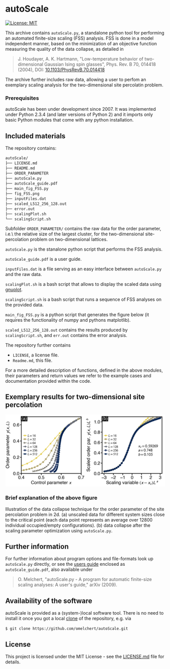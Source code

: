 # autoScale 

[![License: MIT](https://img.shields.io/badge/License-MIT-green.svg)](https://opensource.org/licenses/MIT)

This archive contains `autoScale.py`, a standalone python tool for performing an
automated finite-size scaling (FSS) analysis. FSS is done in a model
independent manner, based on the minimization of an objective function
measuring the quality of the data collapse, as detailed in 

>  J. Houdayer, A. K. Hartmann, "Low-temperature behavior of two-dimensional Gaussian Ising spin glasses", Phys. Rev. B 70, 014418 (2004), DOI: [10.1103/PhysRevB.70.014418](https://doi.org/10.1103/PhysRevB.70.014418)

The archive further includes raw data, allowing a user to perfom an exemplary
scaling analysis for the  two-dimensional site percolatin problem. 


### Prerequisites

autoScale has been under development since 2007. It was implemented under
Python 2.3.4 (and later versions of Python 2) and it imports only basic Python
modules that come with any python installation. 

## Included materials

The repository contains: 

```
autoScale/
├── LICENSE.md
├── README.md
├── ORDER_PARAMETER
├── autoScale.py
├── autoScale_guide.pdf
├── main_fig_FSS.py
├── fig_FSS.png
├── inputFiles.dat
├── scaled_L512_256_128.out
├── error.out
├── scalingPlot.sh
└── scalingScript.sh
```

Subfolder `ORDER_PARAMETER/` contains the raw data for the order parameter,
i.e.\ the relative size of the largest cluster, for the two-dimensional
site-percolation problem on two-dimensional lattices.

`autoScale.py` is the stanalone python script that performs the FSS analysis.

`autoScale_guide.pdf` is a user guide.

`inputFiles.dat` is a file serving as an easy interface between `autoScale.py`
and the raw data.

`scalingPlot.sh` is a bash script that allows to display the scaled data using [gnuplot](http://gnuplot.sourceforge.net).

`scalingScript.sh` is a bash script that runs a sequence of FSS analyses on the provided data.

`main_fig_FSS.py` is a python script that generates the figure below (it requires the functionality of numpy and pythons matplotlib).

`scaled_L512_256_128.out` contains the results produced by `scalingScript.sh`, and `err.out` contains the error analysis.

The repository further contains
* `LICENSE`, a license file.
* `Readme.md`, this file.

For a more detailed description of functions, defined in the above modules,
their parameters and return values we refer to the example cases and
documentation provided within the code.

## Exemplary results for two-dimensional site percolation 

![alt text](https://github.com/omelchert/autoScale/blob/main/fig_FSS.png)

### Brief explanation of the above figure

Illustration of the data collapse technique for the order parameter of the site
percolation problem in 2d. (a) unscaled data for different system sizes close
to the critical point (each data point represents an average over 12800
individual occupied/empty configurations). (b) data collapse after the scaling
parameter optimization using `autoScale.py`.


## Further information

For further information about program options and file-formats look up
`autoScale.py` directly, or see the [users guide](https://arxiv.org/abs/0910.5403) enclosed as `autoScale_guide.pdf`, also available under 

> O. Melchert, "autoScale.py - A program for automatic finite-size scaling analyses: A user's guide," arXiv (2009).

## Availability of the software

autoScale is provided as a (system-)local software tool. There is no need to install it once you
got a local
[clone](https://help.github.com/en/github/creating-cloning-and-archiving-repositories/cloning-a-repository)
of the repository, e.g. via

``$ git clone https://github.com/omelchert/autoScale.git``

## License 

This project is licensed under the MIT License - see the
[LICENSE.md](LICENSE.md) file for details.

